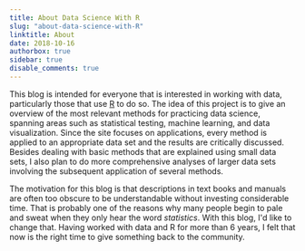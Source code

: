 ```yaml
---
title: About Data Science With R
slug: "about-data-science-with-R"
linktitle: About
date: 2018-10-16
authorbox: true
sidebar: true
disable_comments: true
---
```

This blog is intended for everyone that is interested in working with data, particularly those that use [R](https://www.r-project.org/) to do so. The idea of this project is to give an overview of the most relevant methods for practicing data science, spanning areas such as statistical testing, machine learning, and data visualization. Since the site focuses on applications, every method is applied to an appropriate data set and the results are critically discussed.
Besides dealing with basic methods that are explained using small data sets, I also plan to do more comprehensive analyses of larger data sets involving the subsequent application of several methods.

The motivation for this blog is that descriptions in text books and manuals are often too obscure to be understandable without investing considerable time. That is probably one of the reasons why many people begin to pale and sweat when they only hear the word *statistics*. With this blog, I'd like to change that. Having worked with data and R for more than 6 years, I felt that now is the right time to give something back to the community.
